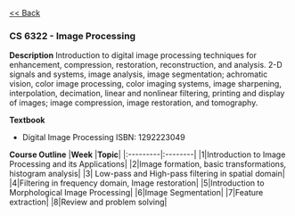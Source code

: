 [<< Back](../ReadMe.md)

### CS 6322 - Image Processing

**Description**
Introduction to digital image processing techniques for enhancement, compression, restoration, reconstruction, and analysis. 2-D signals and systems, image analysis, image segmentation; achromatic vision, color image processing, color imaging systems, image sharpening, interpolation, decimation, linear and nonlinear filtering, printing and display of images; image compression, image restoration, and tomography.

**Textbook**
- Digital Image Processing ISBN: 1292223049

**Course Outline**
|**Week**  |**Topic**|
|:---------|:--------|
|1|Introduction to Image Processing and its Applications|
|2|Image formation, basic transformations, histogram analysis|
|3|	Low-pass and High-pass filtering in spatial domain|
|4|Filtering in frequency domain, Image restoration|
|5|Introduction to Morphological Image Processing|
|6|Image Segmentation|
|7|Feature extraction|
|8|Review and problem solving|
